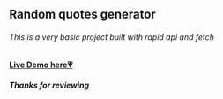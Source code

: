 ## Random quotes generator

###### This is a very basic project built with rapid api and fetch

#### [Live Demo here💗](https://oloja-quotes-api.netlify.app/)

##### Thanks for reviewing



###
